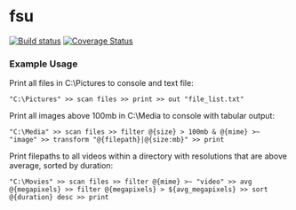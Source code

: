 # fsu
[![Build status](https://ci.appveyor.com/api/projects/status/54p0js5x3wmj0ire?svg=true)](https://ci.appveyor.com/project/Maxstupo/fsu)
[![Coverage Status](https://coveralls.io/repos/github/Maxstupo/fsu/badge.svg?branch=master)](https://coveralls.io/github/Maxstupo/fsu?branch=master)

### Example Usage
Print all files in C:\Pictures to console and text file:
```
"C:\Pictures" >> scan files >> print >> out "file_list.txt"
```


Print all images above 100mb in C:\Media to console with tabular output:
```
"C:\Media" >> scan files >> filter @{size} > 100mb & @{mime} >~ "image" >> transform "@{filepath}|@{size:mb}" >> print
```

Print filepaths to all videos within a directory with resolutions that are above average, sorted by duration:
```
"C:\Movies" >> scan files >> filter @{mime} >~ "video" >> avg @{megapixels} >> filter @{megapixels} > ${avg_megapixels} >> sort @{duration} desc >> print
```
